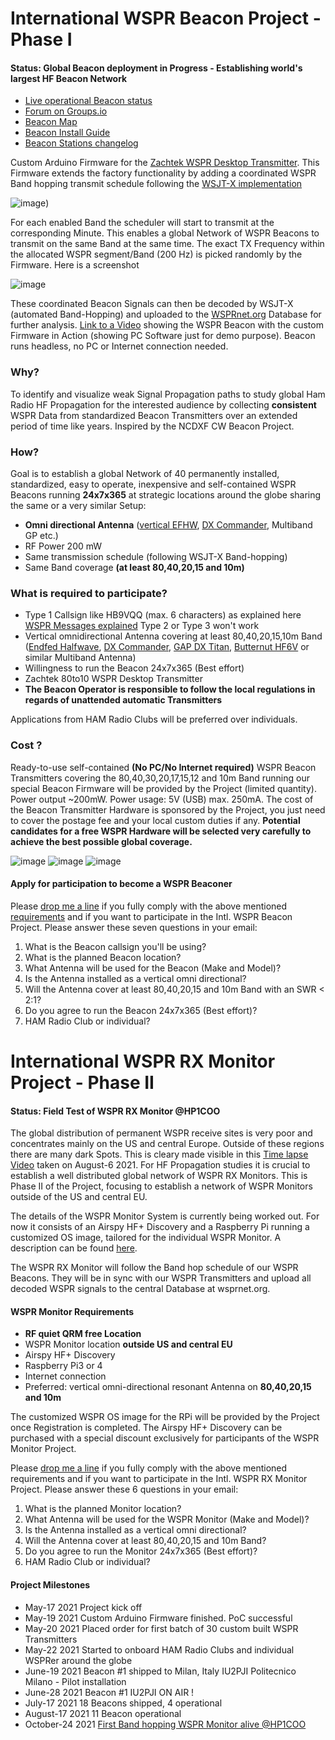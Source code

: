 # International WSPR Beacon Project - Phase I

#### Status: Global Beacon deployment in Progress - Establishing world's largest HF Beacon Network

- [Live operational Beacon status](https://wspr.live/gui/d/mgTznmeMz/beacon-stations?orgId=1&refresh=5m)
- [Forum on Groups.io](https://groups.io/g/wsprbeacon)
- [Beacon Map](https://www.google.com/maps/d/u/1/edit?mid=14X0GJ4vSQ7D8piZfuHDs902Y9tINuPqB&usp=sharing)
- [Beacon Install Guide](https://docs.google.com/document/d/e/2PACX-1vQ8NpAluBzQLvtmBtNEmT5UPE5NK837VXUSFWNpfqVB1S9B_h6ni0e-qS623HWeT4a5aj9Yk2dhVIWO/pub)
- [Beacon Stations changelog](https://docs.google.com/spreadsheets/d/e/2PACX-1vSXlG44tx1tMN-O8uj6rz4-n5oaWh0DqvBvJcmGx7B9mfTzRn72MuUQmooxYWs48-KjkSZa056aiUwb/pubhtml)

Custom Arduino Firmware for the [Zachtek WSPR Desktop Transmitter](https://www.zachtek.com/1012).
This Firmware extends the factory functionality by adding a coordinated WSPR Band hopping transmit schedule following the [WSJT-X implementation](https://www.physics.princeton.edu/pulsar/K1JT/wsjtx-doc/wsjtx-main-2.3.0.html#_band_hopping)

![image](https://user-images.githubusercontent.com/75934980/130346156-f2015447-3da6-4354-9e6d-d06b5ef73f21.png))


For each enabled Band the scheduler will start to transmit at the corresponding Minute. This enables a global Network of WSPR Beacons to transmit on the same Band at the same time. The exact TX Frequency within the allocated WSPR segment/Band (200 Hz) is picked randomly by the Firmware. Here is a screenshot

![image](https://user-images.githubusercontent.com/75934980/128779013-914098ca-6e87-4a67-a542-079a462cfafc.png)


These coordinated Beacon Signals can then be decoded by WSJT-X (automated Band-Hopping) and uploaded to the [WSPRnet.org](https://wsprnet.org/drupal/) Database for further analysis.
 [Link to a Video](https://www.youtube.com/watch?v=vloVXac17Ss) showing the WSPR Beacon with the custom Firmware in Action (showing PC Software just  for demo purpose). Beacon runs headless, no PC or Internet connection needed.

### Why?

To identify and visualize weak Signal Propagation paths to study global Ham Radio HF Propagation for the interested audience by collecting **consistent** WSPR Data from standardized Beacon Transmitters over an extended period of time like years. Inspired by the NCDXF CW Beacon Project.

### How?

Goal is to establish a global Network of 40 permanently installed, standardized, easy to operate, inexpensive and self-contained WSPR Beacons running **24x7x365** at strategic locations around the globe sharing the same or a very similar Setup:

- **Omni directional Antenna** ([vertical EFHW](https://ibb.co/6FGC5WR), [DX Commander](https://www.m0mcx.co.uk/store/products/multi-band-80m-6m-hf-antenna-p-ale-compliant-antenna-survival-prep-sota-kit/), Multiband GP etc.)
- RF Power 200 mW
- Same transmission schedule (following WSJT-X Band-hopping)
- Same Band coverage **(at least 80,40,20,15 and 10m)**

### What is required to participate?

- Type 1 Callsign like HB9VQQ (max. 6 characters) as explained here [WSPR Messages explained](https://www.dxplorer.net/wspr/msgtypes.html) Type 2 or Type 3 won't work
- Vertical omnidirectional Antenna covering at least 80,40,20,15,10m Band ([Endfed Halfwave](https://www.hyendcompany.nl/antenna/multiband_8040201510m/product/detail/3/HyEndFed_5_Band_Black_Clamp_MK3#prod), [DX Commander](https://www.m0mcx.co.uk/store/products/multi-band-80m-6m-hf-antenna-p-ale-compliant-antenna-survival-prep-sota-kit/), [GAP DX Titan](http://gapantenna.com/shop/antennas/titan-dx/), [Butternut HF6V](https://static.dxengineering.com/global/images/instructions/but-hf6v.pdf) or similar Multiband Antenna)
- Willingness to run the Beacon 24x7x365 (Best effort)
- Zachtek 80to10 WSPR Desktop Transmitter
- **The Beacon Operator is responsible to follow the local regulations in regards of unattended automatic Transmitters**

Applications from HAM Radio Clubs will be preferred over individuals.

### Cost ?

Ready-to-use self-contained **(No PC/No Internet required)** WSPR Beacon Transmitters covering the 80,40,30,20,17,15,12 and 10m Band running our special Beacon Firmware will be provided by the Project (limited quantity). Power output ~200mW. Power usage: 5V (USB) max. 250mA. The cost of the Beacon Transmitter Hardware is sponsored by the Project, you just need to cover the postage fee and your local custom duties if any. **Potential candidates for a free WSPR Hardware will be selected very carefully to achieve the best possible global coverage.**

![image](https://user-images.githubusercontent.com/75934980/118846833-665b5480-b8cd-11eb-8c84-0a258b85ec0d.png)
![image](https://user-images.githubusercontent.com/75934980/124916888-74874080-dff3-11eb-968b-ab4a81847612.png)
![image](https://user-images.githubusercontent.com/75934980/124916917-7e10a880-dff3-11eb-83cc-a77a34de6b59.png)


#### Apply for participation to become a WSPR Beaconer

Please [drop me a line](mailto:atomic@gmx.net) if you fully comply with the above mentioned [requirements](https://github.com/HB9VQQ/WSPRBeacon/blob/main/README.md#what-is-required-to-participate) and if you want to participate in the Intl. WSPR Beacon Project. Please answer these seven questions in your email:

1. What is the Beacon callsign you'll be using?
2. What is the planned Beacon location?
3. What Antenna will be used for the Beacon (Make and Model)?
4. Is the Antenna installed as a vertical omni directional?
5. Will the Antenna cover at least 80,40,20,15 and 10m Band with an SWR < 2:1?
6. Do you agree to run the Beacon 24x7x365 (Best effort)?
7. HAM Radio Club or individual?

# International WSPR RX Monitor Project - Phase II

#### Status: Field Test of WSPR RX Monitor @HP1COO

The global distribution of permanent WSPR receive sites is very poor and concentrates mainly on the US and central Europe. Outside of these regions there are many dark Spots. This is cleary made visible in this [Time lapse Video](https://youtu.be/DwP9e7xMAVY) taken on August-6 2021. For HF Propagation studies it is crucial to establish a well distributed global network of WSPR RX Monitors. This is Phase II of the Project, focusing to establish a network of WSPR Monitors outside of the US and central EU.

The details of the WSPR Monitor System is currently being worked out. For now it consists of an Airspy HF+ Discovery and a Raspberry Pi running a customized OS image, tailored for the individual WSPR Monitor. A description can be found [here](https://docs.google.com/document/d/e/2PACX-1vQwBbkGgE0oMXaGkVrAFNZtFjnylsCQre2WHf2CIEDpuUj8EZDj8jMv2VJoJ-nuQoM-AH1lTd7GsYEq/pub).

The WSPR RX Monitor will follow the Band hop schedule of our WSPR Beacons. They will be in sync with our WSPR Transmitters and upload all decoded WSPR signals to the central Database at wsprnet.org.

#### WSPR Monitor Requirements
- **RF quiet QRM free Location**
- WSPR Monitor location **outside US and central EU**
- Airspy HF+ Discovery
- Raspberry Pi3 or 4
- Internet connection
- Preferred: vertical omni-directional resonant Antenna on **80,40,20,15 and 10m**

The customized WSPR OS image for the RPi will be provided by the Project once Registration is completed. The Airspy HF+ Discovery can be purchased with a special discount exclusively for participants of the WSPR Monitor Project.

Please [drop me a line](mailto:atomic@gmx.net) if you fully comply with the above mentioned requirements and if you want to participate in the Intl. WSPR RX Monitor Project. Please answer these 6 questions in your email:

1. What is the planned Monitor location?
2. What Antenna will be used for the WSPR Monitor (Make and Model)?
3. Is the Antenna installed as a vertical omni directional?
4. Will the Antenna cover at least 80,40,20,15 and 10m Band?
5. Do you agree to run the Monitor 24x7x365 (Best effort)?
6. HAM Radio Club or individual?


#### Project Milestones

- May-17 2021 Project kick off
- May-19 2021 Custom Arduino Firmware finished. PoC successful
- May-20 2021 Placed order for first batch of 30 custom built WSPR Transmitters
- May-22 2021 Started to onboard HAM Radio Clubs and individual WSPRer around the globe
- June-19 2021 Beacon #1 shipped to Milan, Italy IU2PJI Politecnico Milano - Pilot installation
- June-28 2021 Beacon #1 IU2PJI ON AIR !
- July-17 2021 18 Beacons shipped, 4 operational
- August-17 2021 11 Beacon operational
- October-24 2021 [First Band hopping WSPR Monitor alive @HP1COO](https://twitter.com/IntlWspr/status/1452365156487516165?s=20)

